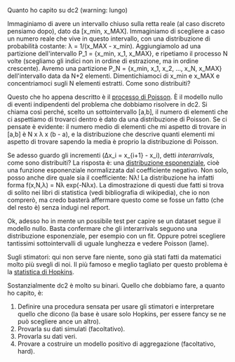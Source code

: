 Quanto ho capito su dc2 (warning: lungo)

Immaginiamo di avere un intervallo chiuso sulla retta reale (al caso discreto pensiamo dopo), dato da [x_min, x_MAX]. Immaginiamo di scegliere a caso un numero reale che vive in questo intervallo, con una distribuzione di probabilità costante: λ = 1/(x_MAX - x_min). Aggiungiamolo ad una partizione dell'intervallo P_1 = {x_min, x_1, x_MAX}, e ripetiamo il processo N volte (scegliamo gli indici non in ordine di estrazione, ma in ordine crescente). Avremo una partizione P_N = {x_min, x_1, x_2, ..., x_N, x_MAX} dell'intervallo data da N+2 elementi. Dimentichiamoci di x_min e x_MAX e concentriamoci sugli N elementi estratti. Come sono distribuiti?

Questo che ho appena descritto è il [processo di Poisson](https://en.wikipedia.org/wiki/Poisson_point_process). È il modello nullo di eventi indipendenti del problema che dobbiamo risolvere in dc2. Si chiama così perché, scelto un sottointervallo [a,b], il numero di elementi che ci aspettiamo di trovarci dentro è dato da una distribuzione di Poisson. Se ci pensate è evidente: il numero medio di elementi che mi aspetto di trovare in [a,b] è N x λ x (b - a), e la distribuzione che descrive quanti elementi mi aspetto di trovare sapendo la media è proprio la distribuzione di Poisson.

Se adesso guardo gli incrementi (Δx_i = x_{i+1} - x_i), detti _interarrivals_, come sono distribuiti? La risposta è: una [distribuzione esponenziale](https://en.wikipedia.org/wiki/Exponential_distribution), cioè una funzione esponenziale normalizzata dal coefficiente negativo. Non solo, posso anche dire quale sia il coefficiente: Nλ! La distribuzione ha infatti forma f(x,N,λ) = Nλ exp(-Nλx). La dimostrazione di questi due fatti si trova di solito nei libri di statistica (vedi bibliografia di wikipedia), che io non comprerò, ma credo basterà affermare questo come se fosse un fatto (che del resto è) senza indugi nel report.

Ok, adesso ho in mente un possibile test per capire se un dataset segue il modello nullo. Basta confermare che gli interarrivals seguono una distribuzione esponenziale, per esempio con un fit. Oppure potrei scegliere tantissimi sottointervalli di uguale lunghezza e vedere Poisson (lame). 

Sugli stimatori: qui non serve fare niente, sono già stati fatti da matematici molto più svegli di noi. Il più famoso e meglio tagliato per questo problema è la [statistica di Hopkins](https://en.wikipedia.org/wiki/Hopkins_statistic).

Sostanzialmente dc2 è molto su binari. Quello che dobbiamo fare, a quanto ho capito, è:

1. Definire una procedura sensata per usare gli stimatori e interpretare quello che dicono (la base è usare solo Hopkins, per essere fancy se ne può scegliere ance un altro). 
2. Provarla su dati simulati (facoltativo).
3. Provarla su dati veri.
4. Provare a costruire un modello positivo di aggregazione (facoltativo, hard).
